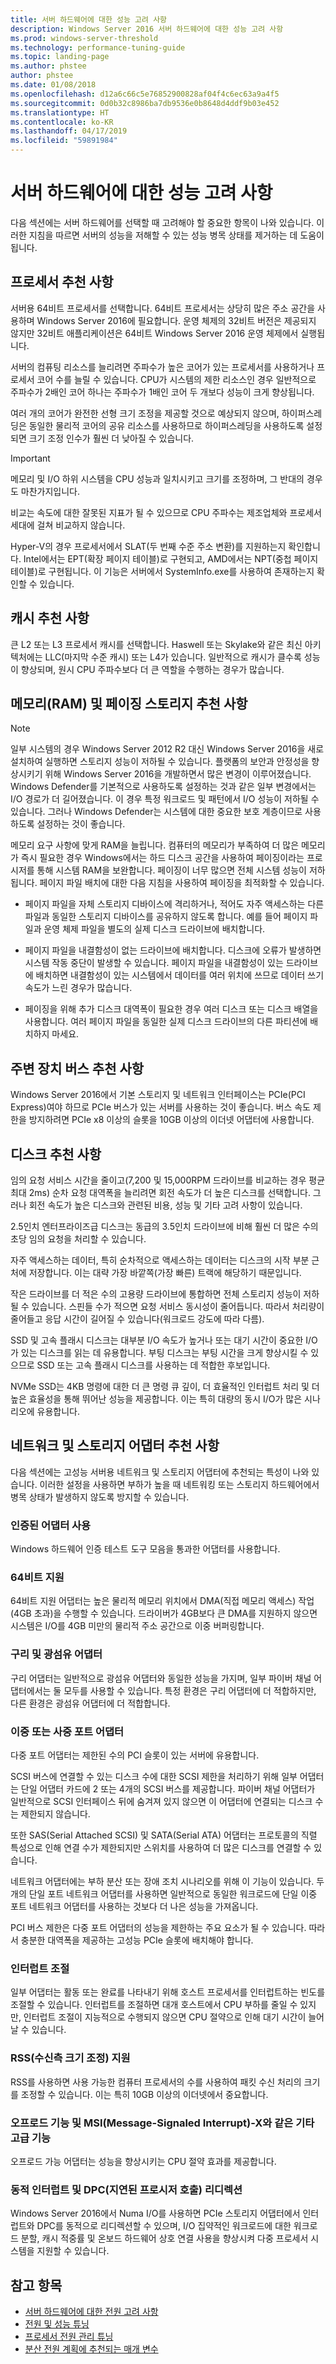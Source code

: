 ```yaml
---
title: 서버 하드웨어에 대한 성능 고려 사항
description: Windows Server 2016 서버 하드웨어에 대한 성능 고려 사항
ms.prod: windows-server-threshold
ms.technology: performance-tuning-guide
ms.topic: landing-page
ms.author: phstee
author: phstee
ms.date: 01/08/2018
ms.openlocfilehash: d12a6c66c5e76852900828af04f4c6ec63a9a4f5
ms.sourcegitcommit: 0d0b32c8986ba7db9536e0b8648d4ddf9b03e452
ms.translationtype: HT
ms.contentlocale: ko-KR
ms.lasthandoff: 04/17/2019
ms.locfileid: "59891984"
---
```

# <a name="server-hardware-performance-considerations"></a>서버 하드웨어에 대한 성능 고려 사항

다음 섹션에는 서버 하드웨어를 선택할 때 고려해야 할 중요한 항목이 나와 있습니다. 이러한 지침을 따르면 서버의 성능을 저해할 수 있는 성능 병목 상태를 제거하는 데 도움이 됩니다.

## <a name="processor-recommendations"></a>프로세서 추천 사항

서버용 64비트 프로세서를 선택합니다. 64비트 프로세서는 상당히 많은 주소 공간을 사용하며 Windows Server 2016에 필요합니다. 운영 체제의 32비트 버전은 제공되지 않지만 32비트 애플리케이션은 64비트 Windows Server 2016 운영 체제에서 실행됩니다.

서버의 컴퓨팅 리소스를 늘리려면 주파수가 높은 코어가 있는 프로세서를 사용하거나 프로세서 코어 수를 늘릴 수 있습니다. CPU가 시스템의 제한 리소스인 경우 일반적으로 주파수가 2배인 코어 하나는 주파수가 1배인 코어 두 개보다 성능이 크게 향상됩니다.

여러 개의 코어가 완전한 선형 크기 조정을 제공할 것으로 예상되지 않으며, 하이퍼스레딩은 동일한 물리적 코어의 공유 리소스를 사용하므로 하이퍼스레딩을 사용하도록 설정되면 크기 조정 인수가 훨씬 더 낮아질 수 있습니다.


>[!Important]
> 메모리 및 I/O 하위 시스템을 CPU 성능과 일치시키고 크기를 조정하며, 그 반대의 경우도 마찬가지입니다.

비교는 속도에 대한 잘못된 지표가 될 수 있으므로 CPU 주파수는 제조업체와 프로세서 세대에 걸쳐 비교하지 않습니다.

Hyper-V의 경우 프로세서에서 SLAT(두 번째 수준 주소 변환)를 지원하는지 확인합니다. Intel에서는 EPT(확장 페이지 테이블)로 구현되고, AMD에서는 NPT(중첩 페이지 테이블)로 구현됩니다. 이 기능은 서버에서 SystemInfo.exe를 사용하여 존재하는지 확인할 수 있습니다.

## <a name="cache-recommendations"></a>캐시 추천 사항

큰 L2 또는 L3 프로세서 캐시를 선택합니다. Haswell 또는 Skylake와 같은 최신 아키텍처에는 LLC(마지막 수준 캐시) 또는 L4가 있습니다. 일반적으로 캐시가 클수록 성능이 향상되며, 원시 CPU 주파수보다 더 큰 역할을 수행하는 경우가 많습니다.

## <a name="memory-ram-and-paging-storage-recommendations"></a>메모리(RAM) 및 페이징 스토리지 추천 사항

>[!Note] 
> 일부 시스템의 경우 Windows Server 2012 R2 대신 Windows Server 2016을 새로 설치하여 실행하면 스토리지 성능이 저하될 수 있습니다. 플랫폼의 보안과 안정성을 향상시키기 위해 Windows Server 2016을 개발하면서 많은 변경이 이루어졌습니다. Windows Defender를 기본적으로 사용하도록 설정하는 것과 같은 일부 변경에서는 I/O 경로가 더 길어졌습니다. 이 경우 특정 워크로드 및 패턴에서 I/O 성능이 저하될 수 있습니다. 그러나 Windows Defender는 시스템에 대한 중요한 보호 계층이므로 사용하도록 설정하는 것이 좋습니다. 

메모리 요구 사항에 맞게 RAM을 늘립니다.
컴퓨터의 메모리가 부족하여 더 많은 메모리가 즉시 필요한 경우 Windows에서는 하드 디스크 공간을 사용하여 페이징이라는 프로시저를 통해 시스템 RAM을 보완합니다. 페이징이 너무 많으면 전체 시스템 성능이 저하됩니다.
페이지 파일 배치에 대한 다음 지침을 사용하여 페이징을 최적화할 수 있습니다.
- 페이지 파일을 자체 스토리지 디바이스에 격리하거나, 적어도 자주 액세스하는 다른 파일과 동일한 스토리지 디바이스를 공유하지 않도록 합니다. 예를 들어 페이지 파일과 운영 체제 파일을 별도의 실제 디스크 드라이브에 배치합니다.

- 페이지 파일을 내결함성이 없는 드라이브에 배치합니다. 디스크에 오류가 발생하면 시스템 작동 중단이 발생할 수 있습니다. 페이지 파일을 내결함성이 있는 드라이브에 배치하면 내결함성이 있는 시스템에서 데이터를 여러 위치에 쓰므로 데이터 쓰기 속도가 느린 경우가 많습니다.

- 페이징을 위해 추가 디스크 대역폭이 필요한 경우 여러 디스크 또는 디스크 배열을 사용합니다. 여러 페이지 파일을 동일한 실제 디스크 드라이브의 다른 파티션에 배치하지 마세요.

## <a name="peripheral-bus-recommendations"></a>주변 장치 버스 추천 사항
Windows Server 2016에서 기본 스토리지 및 네트워크 인터페이스는 PCIe(PCI Express)여야 하므로 PCIe 버스가 있는 서버를 사용하는 것이 좋습니다. 버스 속도 제한을 방지하려면 PCIe x8 이상의 슬롯을 10GB 이상의 이더넷 어댑터에 사용합니다.

## <a name="disk-recommendations"></a>디스크 추천 사항
임의 요청 서비스 시간을 줄이고(7,200 및 15,000RPM 드라이브를 비교하는 경우 평균 최대 2ms) 순차 요청 대역폭을 늘리려면 회전 속도가 더 높은 디스크를 선택합니다. 그러나 회전 속도가 높은 디스크와 관련된 비용, 성능 및 기타 고려 사항이 있습니다.

2.5인치 엔터프라이즈급 디스크는 동급의 3.5인치 드라이브에 비해 훨씬 더 많은 수의 초당 임의 요청을 처리할 수 있습니다.

자주 액세스하는 데이터, 특히 순차적으로 액세스하는 데이터는 디스크의 시작 부분 근처에 저장합니다. 이는 대략 가장 바깥쪽(가장 빠른) 트랙에 해당하기 때문입니다.

작은 드라이브를 더 적은 수의 고용량 드라이브에 통합하면 전체 스토리지 성능이 저하될 수 있습니다. 스핀들 수가 적으면 요청 서비스 동시성이 줄어듭니다. 따라서 처리량이 줄어들고 응답 시간이 길어질 수 있습니다(워크로드 강도에 따라 다름).

SSD 및 고속 플래시 디스크는 대부분 I/O 속도가 높거나 또는 대기 시간이 중요한 I/O가 있는 디스크를 읽는 데 유용합니다. 부팅 디스크는 부팅 시간을 크게 향상시킬 수 있으므로 SSD 또는 고속 플래시 디스크를 사용하는 데 적합한 후보입니다.

NVMe SSD는 4KB 명령에 대한 더 큰 명령 큐 깊이, 더 효율적인 인터럽트 처리 및 더 높은 효율성을 통해 뛰어난 성능을 제공합니다. 이는 특히 대량의 동시 I/O가 많은 시나리오에 유용합니다.


## <a name="network-and-storage-adapter-recommendations"></a>네트워크 및 스토리지 어댑터 추천 사항

다음 섹션에는 고성능 서버용 네트워크 및 스토리지 어댑터에 추천되는 특성이 나와 있습니다. 이러한 설정을 사용하면 부하가 높을 때 네트워킹 또는 스토리지 하드웨어에서 병목 상태가 발생하지 않도록 방지할 수 있습니다.

### <a name="certified-adapter-usage"></a>인증된 어댑터 사용
Windows 하드웨어 인증 테스트 도구 모음을 통과한 어댑터를 사용합니다.

### <a name="64-bit-capability"></a>64비트 지원
64비트 지원 어댑터는 높은 물리적 메모리 위치에서 DMA(직접 메모리 액세스) 작업(4GB 초과)을 수행할 수 있습니다. 드라이버가 4GB보다 큰 DMA를 지원하지 않으면 시스템은 I/O를 4GB 미만의 물리적 주소 공간으로 이중 버퍼링합니다.

### <a name="copper-and-fiber-adapters"></a>구리 및 광섬유 어댑터
구리 어댑터는 일반적으로 광섬유 어댑터와 동일한 성능을 가지며, 일부 파이버 채널 어댑터에서는 둘 모두를 사용할 수 있습니다. 특정 환경은 구리 어댑터에 더 적합하지만, 다른 환경은 광섬유 어댑터에 더 적합합니다.

### <a name="dual--or-quad-port-adapters"></a>이중 또는 사중 포트 어댑터
다중 포트 어댑터는 제한된 수의 PCI 슬롯이 있는 서버에 유용합니다.

SCSI 버스에 연결할 수 있는 디스크 수에 대한 SCSI 제한을 처리하기 위해 일부 어댑터는 단일 어댑터 카드에 2 또는 4개의 SCSI 버스를 제공합니다. 파이버 채널 어댑터가 일반적으로 SCSI 인터페이스 뒤에 숨겨져 있지 않으면 이 어댑터에 연결되는 디스크 수는 제한되지 않습니다.

또한 SAS(Serial Attached SCSI) 및 SATA(Serial ATA) 어댑터는 프로토콜의 직렬 특성으로 인해 연결 수가 제한되지만 스위치를 사용하여 더 많은 디스크를 연결할 수 있습니다.

네트워크 어댑터에는 부하 분산 또는 장애 조치 시나리오를 위해 이 기능이 있습니다. 두 개의 단일 포트 네트워크 어댑터를 사용하면 일반적으로 동일한 워크로드에 단일 이중 포트 네트워크 어댑터를 사용하는 것보다 더 나은 성능을 가져옵니다.

PCI 버스 제한은 다중 포트 어댑터의 성능을 제한하는 주요 요소가 될 수 있습니다. 따라서 충분한 대역폭을 제공하는 고성능 PCIe 슬롯에 배치해야 합니다.

### <a name="interrupt-moderation"></a>인터럽트 조절
일부 어댑터는 활동 또는 완료를 나타내기 위해 호스트 프로세서를 인터럽트하는 빈도를 조절할 수 있습니다. 인터럽트를 조절하면 대개 호스트에서 CPU 부하를 줄일 수 있지만, 인터럽트 조절이 지능적으로 수행되지 않으면 CPU 절약으로 인해 대기 시간이 늘어날 수 있습니다.

### <a name="receive-side-scaling-rss-support"></a>RSS(수신측 크기 조정) 지원
RSS를 사용하면 사용 가능한 컴퓨터 프로세서의 수를 사용하여 패킷 수신 처리의 크기를 조정할 수 있습니다. 이는 특히 10GB 이상의 이더넷에서 중요합니다.

### <a name="offload-capability-and-other-advanced-features-such-as-message-signaled-interrupt-msi-x"></a>오프로드 기능 및 MSI(Message-Signaled Interrupt)-X와 같은 기타 고급 기능
오프로드 가능 어댑터는 성능을 향상시키는 CPU 절약 효과를 제공합니다.

### <a name="dynamic-interrupt-and-deferred-procedure-call-dpc-redirection"></a>동적 인터럽트 및 DPC(지연된 프로시저 호출) 리디렉션
Windows Server 2016에서 Numa I/O를 사용하면 PCIe 스토리지 어댑터에서 인터럽트와 DPC를 동적으로 리디렉션할 수 있으며, I/O 집약적인 워크로드에 대한 워크로드 분할, 캐시 적중률 및 온보드 하드웨어 상호 연결 사용을 향상시켜 다중 프로세서 시스템을 지원할 수 있습니다.

## <a name="see-also"></a>참고 항목
- [서버 하드웨어에 대한 전원 고려 사항](power.md)
- [전원 및 성능 튜닝](power/power-performance-tuning.md)
- [프로세서 전원 관리 튜닝](power/processor-power-management-tuning.md)
- [분산 전원 계획에 추천되는 매개 변수](power/recommended-balanced-plan-parameters.md)
